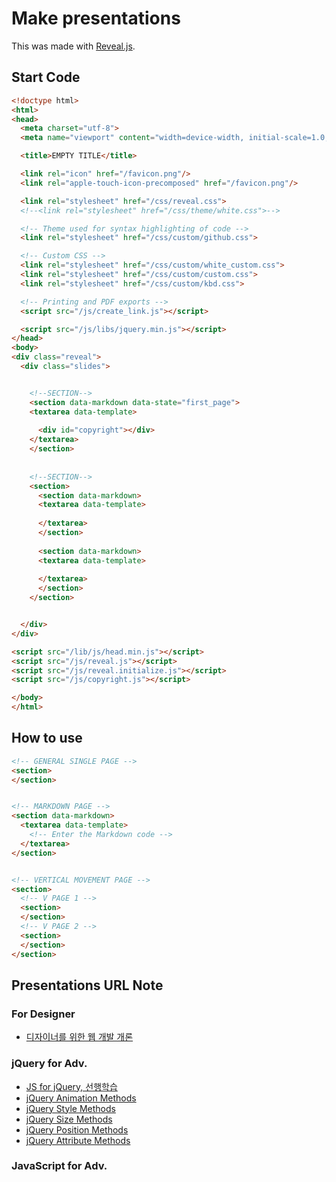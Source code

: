 # Make presentations

This was made with [Reveal.js](https://github.com/hakimel/reveal.js/).

## Start Code

```html
<!doctype html>
<html>
<head>
  <meta charset="utf-8">
  <meta name="viewport" content="width=device-width, initial-scale=1.0, maximum-scale=1.0, user-scalable=no">

  <title>EMPTY TITLE</title>

  <link rel="icon" href="/favicon.png"/>
  <link rel="apple-touch-icon-precomposed" href="/favicon.png"/>

  <link rel="stylesheet" href="/css/reveal.css">
  <!--<link rel="stylesheet" href="/css/theme/white.css">-->

  <!-- Theme used for syntax highlighting of code -->
  <link rel="stylesheet" href="/css/custom/github.css">

  <!-- Custom CSS -->
  <link rel="stylesheet" href="/css/custom/white_custom.css">
  <link rel="stylesheet" href="/css/custom/custom.css">
  <link rel="stylesheet" href="/css/custom/kbd.css">

  <!-- Printing and PDF exports -->
  <script src="/js/create_link.js"></script>

  <script src="/js/libs/jquery.min.js"></script>
</head>
<body>
<div class="reveal">
  <div class="slides">


    <!--SECTION-->
    <section data-markdown data-state="first_page">
    <textarea data-template>
    
      <div id="copyright"></div>
    </textarea>
    </section>
    
    
    <!--SECTION-->
    <section>
      <section data-markdown>
      <textarea data-template>
        
      </textarea>
      </section>
      
      <section data-markdown>
      <textarea data-template>
      
      </textarea>
      </section>
    </section>


  </div>
</div>

<script src="/lib/js/head.min.js"></script>
<script src="/js/reveal.js"></script>
<script src="/js/reveal.initialize.js"></script>
<script src="/js/copyright.js"></script>

</body>
</html>

```

## How to use

```html
<!-- GENERAL SINGLE PAGE -->
<section>
</section>


<!-- MARKDOWN PAGE -->
<section data-markdown>
  <textarea data-template>
    <!-- Enter the Markdown code -->
  </textarea>
</section>


<!-- VERTICAL MOVEMENT PAGE -->
<section>
  <!-- V PAGE 1 -->
  <section>
  </section>
  <!-- V PAGE 2 -->
  <section>
  </section>
</section>
```

## Presentations URL Note

### For Designer

- [디자이너를 위한 웹 개발 개론](https://parkyoungwoong.github.io/setPresentation/presentations/special/for_designer/)

### jQuery for Adv.

- [JS for jQuery, 선행학습](https://parkyoungwoong.github.io/setPresentation/presentations/advanced/jquery/prior_learning)
- [jQuery Animation Methods](https://parkyoungwoong.github.io/setPresentation/presentations/advanced/jquery/animation)
- [jQuery Style Methods](https://parkyoungwoong.github.io/setPresentation/presentations/advanced/jquery/style)
- [jQuery Size Methods](https://parkyoungwoong.github.io/setPresentation/presentations/advanced/jquery/size)
- [jQuery Position Methods](https://parkyoungwoong.github.io/setPresentation/presentations/advanced/jquery/position)
- [jQuery Attribute Methods](https://parkyoungwoong.github.io/setPresentation/presentations/advanced/jquery/attribute)

### JavaScript for Adv.
